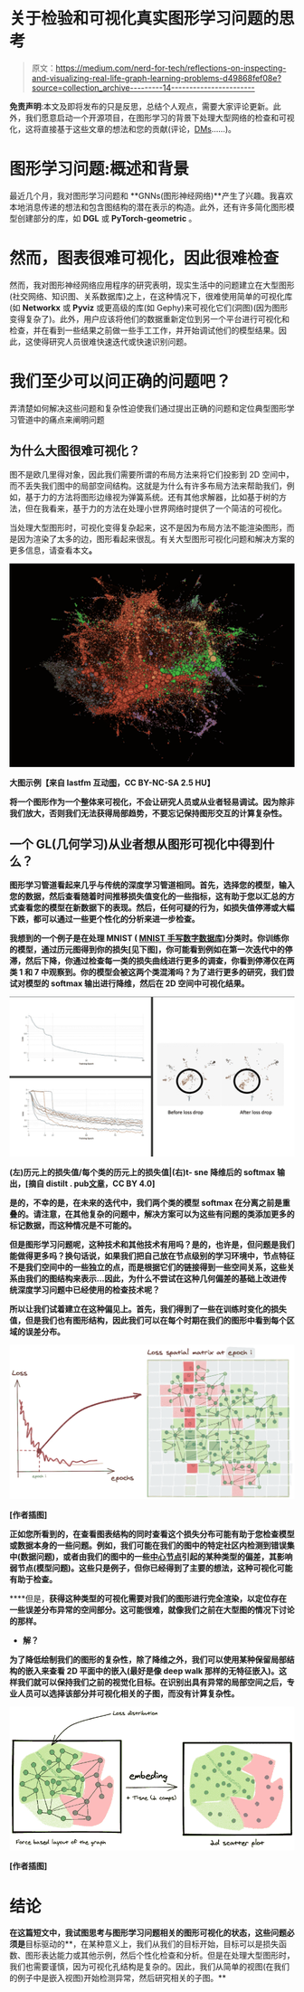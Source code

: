 # 关于检验和可视化真实图形学习问题的思考

> 原文：<https://medium.com/nerd-for-tech/reflections-on-inspecting-and-visualizing-real-life-graph-learning-problems-d49868fef08e?source=collection_archive---------14----------------------->

**免责声明**:本文及即将发布的只是反思，总结个人观点，需要大家评论更新。此外，我们愿意启动一个开源项目，在图形学习的背景下处理大型网络的检查和可视化，这将直接基于这些文章的想法和您的贡献(评论，[DMs](https://twitter.com/anas_aito)……)。

# 图形学习问题:概述和背景

最近几个月，我对图形学习问题和 **GNNs(图形神经网络)**产生了兴趣。我喜欢本地消息传递的想法和包含图结构的潜在表示的构造。此外，还有许多简化图形模型创建部分的库，如 **DGL** 或 **PyTorch-geometric** 。

# 然而，图表很难可视化，因此很难检查

然而，我对图形神经网络应用程序的研究表明，现实生活中的问题建立在大型图形(社交网络、知识图、关系数据库)之上，在这种情况下，很难使用简单的可视化库(如 **Networkx** 或 **Pyviz** 或更高级的库(如 Gephy)来可视化它们(洞图)(因为图形变得复杂了)。此外，用户应该将他们的数据重新定位到另一个平台进行可视化和检查，并在看到一些结果之前做一些手工工作，并开始调试他们的模型结果。因此，这使得研究人员很难快速迭代或快速识别问题。

# 我们至少可以问正确的问题吧？

弄清楚如何解决这些问题和复杂性迫使我们通过提出正确的问题和定位典型图形学习管道中的痛点来阐明问题

## 为什么大图很难可视化？

图不是欧几里得对象，因此我们需要所谓的布局方法来将它们投影到 2D 空间中，而不丢失我们图中的局部空间结构。这就是为什么有许多布局方法来帮助我们，例如，基于力的方法将图形边缘视为弹簧系统。还有其他求解器，比如基于树的方法，但在我看来，基于力的方法在处理小世界网络时提供了一个简洁的可视化。

当处理大型图形时，可视化变得复杂起来，这不是因为布局方法不能渲染图形，而是因为渲染了太多的边，图形看起来很乱。有关大型图形可视化问题和解决方案的更多信息，请查看本文[](https://towardsdatascience.com/large-graph-visualization-tools-and-approaches-2b8758a1cd59)**。**

**![](img/8e4aafbd9ae4e574da5ba05dda36f888.png)**

**大图示例【来自 lastfm 互动[图](http://sixdegrees.hu/last.fm/interactive_map.html)，CC BY-NC-SA 2.5 HU】**

**将一个图形作为一个整体来可视化，不会让研究人员或从业者轻易调试。因为除非我们放大，否则我们无法获得局部趋势，不要忘记保持图形交互的计算复杂性。**

## **一个 GL(几何学习)从业者想从图形可视化中得到什么？**

**图形学习管道看起来几乎与传统的深度学习管道相同。首先，选择您的模型，输入您的数据，然后查看随着时间推移损失值变化的一些指标，这有助于您以汇总的方式查看您的模型在新数据下的表现。然后，任何可疑的行为，如损失值停滞或大幅下跌，都可以通过一些更个性化的分析来进一步检查。**

**我想到的一个例子是在处理 MNIST ( [MNIST 手写数字数据库](http://yann.lecun.com/exdb/mnist/))分类时。你训练你的模型，通过历元图得到你的损失[见下图]，你可能看到例如在第一次迭代中的停滞，然后下降，你通过检查每一类的损失曲线进行更多的调查，你看到停滞仅在两类 **1** 和 **7** 中观察到。你的模型会被这两个类混淆吗？为了进行更多的研究，我们尝试对模型的 softmax 输出进行降维，然后在 2D 空间中可视化结果。**

**![](img/f68015c01b38929cb5f6842e399f1367.png)**

**(左)历元上的损失值/每个类的历元上的损失值|(右)t- sne 降维后的 softmax 输出，[摘自 distilt . pub[文章](https://distill.pub/2020/grand-tour/)，CC BY 4.0]**

**是的，不幸的是，在未来的迭代中，我们两个类的模型 softmax 在分离之前是重叠的。请注意，在其他复杂的问题中，解决方案可以为这些有问题的类添加更多的标记数据，而这种情况是不可能的。**

**但是图形学习问题呢，这种技术和其他技术有用吗？是的，也许是，但问题是我们能做得更多吗？换句话说，如果我们把自己放在节点级别的学习环境中，节点特征不是我们空间中的一些独立的点，而是根据它们的链接得到一些空间关系，这些关系由我们的图结构来表示...因此，为什么不尝试在这种几何偏差的基础上改进传统深度学习问题中已经使用的检查技术呢？**

**所以让我们试着建立在这种偏见上。首先，我们得到了一些在训练时变化的损失值，但是我们也有图形结构，因此我们可以在每个时期在我们的图形中看到每个区域的误差分布。**

**![](img/915ddf69d946efde1e797d49f6894736.png)**

**[作者插图]**

**正如您所看到的，在查看图表结构的同时查看这个损失分布可能有助于您检查模型或数据本身的一些问题。例如，我们可能在我们的图中的特定社区内检测到错误集中(数据问题)，或者由我们的图中的一些[中心节点](https://en.wikipedia.org/wiki/Hub_(network_science)#:~:text=In%20network%20science%2C%20a%20hub,emerge%20in%20scale%2Dfree%20networks)引起的某种类型的偏差，其影响弱节点(模型问题)。这些只是例子，但你已经得到了主要的想法，这种可视化可能有助于检查。**

****但是，**获得这种类型的可视化需要对我们的图形进行完全渲染，以定位存在一些误差分布异常的空间部分。这可能很难，就像我们之前在大型图的情况下讨论的那样。**

*   ****解？****

**为了降低绘制我们的图形的复杂性，除了降维之外，我们可以使用某种保留局部结构的嵌入来查看 2D 平面中的嵌入(最好是像 deep walk 那样的无特征嵌入)。这样我们就可以保持我们之前的视觉化目标。在识别出具有异常的局部空间之后，专业人员可以选择该部分并可视化相关的子图，而没有计算复杂性。**

**![](img/6865622fde7b6665ff6aa62d91a25857.png)**

**[作者插图]**

# **结论**

**在这篇短文中，我试图思考与图形学习问题相关的图形可视化的状态，这些问题必须是**目标驱动的**，在某种意义上，我们从我们的目标开始，目标可以是损失函数、图形表达能力或其他示例，然后个性化检查和分析。但是在处理大型图形时，我们也需要谨慎，因为可视化孔结构是复杂的。因此，我们从简单的视图(在我们的例子中是嵌入视图)开始检测异常，然后研究相关的子图。**